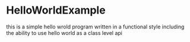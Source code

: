 # HelloWorldExample
this is a simple hello wrold program written in a functional style including the ability to use hello world as a class level api
